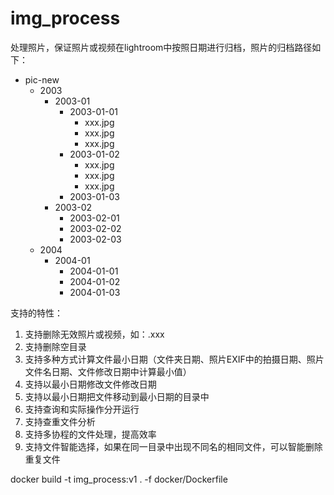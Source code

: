 # img_process

处理照片，保证照片或视频在lightroom中按照日期进行归档，照片的归档路径如下：

- pic-new
  - 2003
    - 2003-01
      - 2003-01-01 
        - xxx.jpg
        - xxx.jpg
        - xxx.jpg
      - 2003-01-02
        - xxx.jpg
        - xxx.jpg
        - xxx.jpg
      - 2003-01-03
    - 2003-02
      - 2003-02-01
      - 2003-02-02
      - 2003-02-03
  - 2004
    - 2004-01
      - 2004-01-01
      - 2004-01-02
      - 2004-01-03
    
支持的特性：

1. 支持删除无效照片或视频，如：.xxx
1. 支持删除空目录 
1. 支持多种方式计算文件最小日期（文件夹日期、照片EXIF中的拍摄日期、照片文件名日期、文件修改日期中计算最小值）
1. 支持以最小日期修改文件修改日期
1. 支持以最小日期把文件移动到最小日期的目录中
1. 支持查询和实际操作分开运行
1. 支持查重文件分析
1. 支持多协程的文件处理，提高效率
1. 支持文件智能选择，如果在同一目录中出现不同名的相同文件，可以智能删除重复文件

docker build -t img_process:v1 . -f docker/Dockerfile


